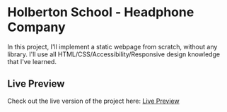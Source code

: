 # Holberton School - Headphone Company

In this project, I'll implement a static webpage from scratch, without any library. I'll use all HTML/CSS/Accessibility/Responsive design knowledge that I've learned.

## Live Preview

Check out the live version of the project here: [Live Preview](https://melaku-n.github.io/alx_html_css/headphones/7-index.html)
